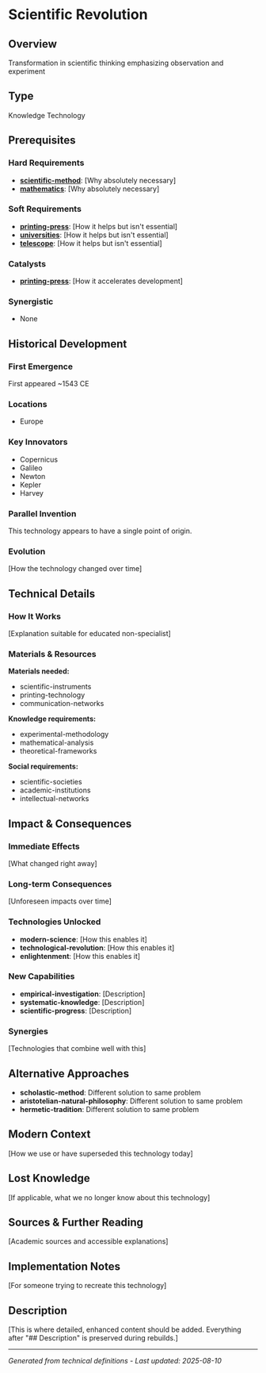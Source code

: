 # Scientific Revolution

## Overview
Transformation in scientific thinking emphasizing observation and experiment

## Type
Knowledge Technology

## Prerequisites

### Hard Requirements
- **[scientific-method](../scientific-method/README.md)**: [Why absolutely necessary]
- **[mathematics](../mathematics/README.md)**: [Why absolutely necessary]

### Soft Requirements
- **[printing-press](../printing-press/README.md)**: [How it helps but isn't essential]
- **[universities](../universities/README.md)**: [How it helps but isn't essential]
- **[telescope](../telescope/README.md)**: [How it helps but isn't essential]

### Catalysts
- **[printing-press](../printing-press/README.md)**: [How it accelerates development]

### Synergistic
- None

## Historical Development

### First Emergence
First appeared ~1543 CE

### Locations
- Europe

### Key Innovators
- Copernicus
- Galileo
- Newton
- Kepler
- Harvey

### Parallel Invention
This technology appears to have a single point of origin.

### Evolution
[How the technology changed over time]

## Technical Details

### How It Works
[Explanation suitable for educated non-specialist]

### Materials & Resources
**Materials needed:**
- scientific-instruments
- printing-technology
- communication-networks


**Knowledge requirements:**
- experimental-methodology
- mathematical-analysis
- theoretical-frameworks


**Social requirements:**
- scientific-societies
- academic-institutions
- intellectual-networks

## Impact & Consequences

### Immediate Effects
[What changed right away]

### Long-term Consequences
[Unforeseen impacts over time]

### Technologies Unlocked
- **modern-science**: [How this enables it]
- **technological-revolution**: [How this enables it]
- **enlightenment**: [How this enables it]

### New Capabilities
- **empirical-investigation**: [Description]
- **systematic-knowledge**: [Description]
- **scientific-progress**: [Description]

### Synergies
[Technologies that combine well with this]

## Alternative Approaches
- **scholastic-method**: Different solution to same problem
- **aristotelian-natural-philosophy**: Different solution to same problem
- **hermetic-tradition**: Different solution to same problem

## Modern Context
[How we use or have superseded this technology today]

## Lost Knowledge
[If applicable, what we no longer know about this technology]

## Sources & Further Reading
[Academic sources and accessible explanations]

## Implementation Notes
[For someone trying to recreate this technology]

## Description









[This is where detailed, enhanced content should be added. Everything after "## Description" is preserved during rebuilds.]

---
*Generated from technical definitions - Last updated: 2025-08-10*
